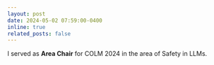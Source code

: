```yaml
---
layout: post
date: 2024-05-02 07:59:00-0400
inline: true
related_posts: false
---
```


I served as **Area Chair** for COLM 2024 in the area of Safety in LLMs.
